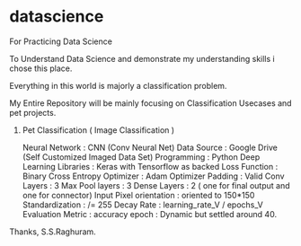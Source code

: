 # datascience
For Practicing Data Science

To Understand Data Science and demonstrate my understanding skills i chose this place.

Everything in this world is majorly a classification problem. 

My Entire Repository will be mainly focusing on Classification Usecases and pet projects.


1. Pet Classification   ( Image Classification )
    
    Neural Network                   :  CNN (Conv Neural Net)
    Data Source                      :  Google Drive (Self Customized Imaged Data Set)
    Programming                      :  Python
    Deep Learning Libraries          :  Keras with Tensorflow as backed
    Loss Function                    :  Binary Cross Entropy
    Optimizer                        :  Adam Optimizer
    Padding                          :  Valid
    Conv Layers                      :  3
    Max Pool layers                  :  3
    Dense Layers                     :  2  ( one for final output and one for connector)
    Input Pixel orientation          :  oriented to 150*150 
    Standardization                  :  /= 255
    Decay Rate                       :  learning_rate_V / epochs_V
    Evaluation Metric                :  accuracy
    epoch                            :  Dynamic but settled around 40.



Thanks,
S.S.Raghuram.

